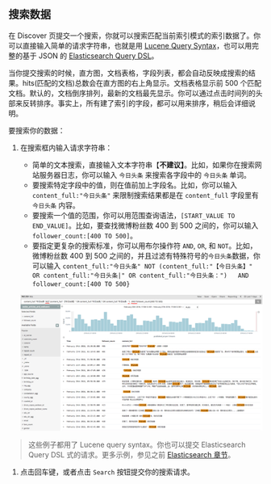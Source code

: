 ## 搜索数据

在 Discover 页提交一个搜索，你就可以搜索匹配当前索引模式的索引数据了。你可以直接输入简单的请求字符串，也就是用 [Lucene Query Syntax](https://lucene.apache.org/core/2_9_4/queryparsersyntax.html)，也可以用完整的基于 JSON 的 [Elasticsearch Query DSL](http://www.elasticsearch.org/guide/en/elasticsearch/reference/current/query-dsl.html)。

当你提交搜索的时候，直方图，文档表格，字段列表，都会自动反映成搜索的结果。hits\(匹配的文档\)总数会在直方图的右上角显示。文档表格显示前 500 个匹配文档。默认的，文档倒序排列，最新的文档最先显示。你可以通过点击时间列的头部来反转排序。事实上，所有建了索引的字段，都可以用来排序，稍后会详细说明。

要搜索你的数据：

1. 在搜索框内输入请求字符串：
   * 简单的文本搜索，直接输入文本字符串【**不建议】**。比如，如果你在搜索网站服务器日志，你可以输入 `今日头条` 来搜索各字段中的 `今日头条` 单词。
   * 要搜索特定字段中的值，则在值前加上字段名。比如，你可以输入 `content_full:"今日头条"` 来限制搜索结果都是在 `content_full` 字段里有 `今日头条` 内容。
   * 要搜索一个值的范围，你可以用范围查询语法，`[START_VALUE TO END_VALUE]`。比如，要查找微博粉丝数 400 到 500 之间的，你可以输入 `follower_count:[400 TO 500]`。
   * 要指定更复杂的搜索标准，你可以用布尔操作符 `AND`, `OR`, 和 `NOT`。比如，微博粉丝数 400 到 500 之间的，并且过滤有特殊符号的`今日头条`数据，你可以输入 `content_full:"今日头条" NOT (content_full:"【今日头条】" OR content_full:"今日头条|" OR content_full:"今日头条：")   AND follower_count:[400 TO 500}`

   ![](/assets/import4.png)

> 这些例子都用了 Lucene query syntax。你也可以提交 Elasticsearch Query DSL 式的请求。更多示例，参见之前 [Elasticsearch 章节](../../elasticsearch/api/search.md)。

1. 点击回车键，或者点击 `Search` 按钮提交你的搜索请求。



